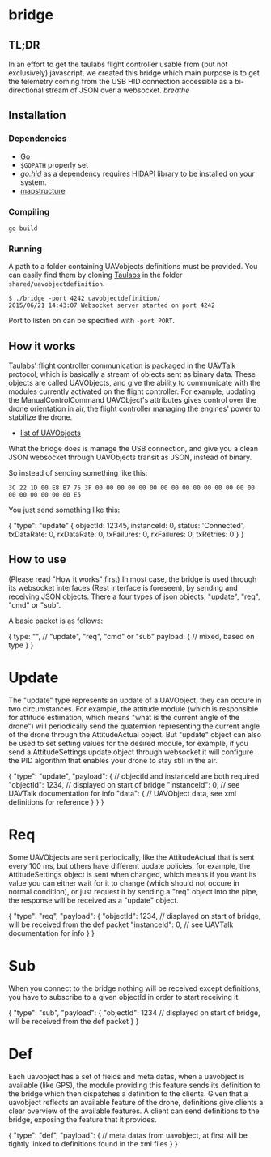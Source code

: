 # bridge

## TL;DR

In an effort to get the taulabs flight controller usable from (but not exclusively) javascript,
we created this bridge which main purpose is to get the telemetry coming from
the USB HID connection accessible as a bi-directional stream of JSON over a websocket. *breathe*

## Installation

### Dependencies

- [Go](http://golang.org/)
- `$GOPATH` properly set
- [*go.hid*](https://github.com/GeertJohan/go.hid) as a dependency requires [HIDAPI
library](https://github.com/signal11/hidapi) to be installed on your
system.
- [mapstructure](https://github.com/mitchellh/mapstructure)

### Compiling

`go build`

### Running

A path to a folder containing UAVobjects definitions must be provided.
You can easily find them by cloning [Taulabs](https://github.com/TauLabs/TauLabs) in the folder `shared/uavobjectdefinition`.

```
$ ./bridge -port 4242 uavobjectdefinition/
2015/06/21 14:43:07 Websocket server started on port 4242
```

Port to listen on can be specified with `-port PORT`.

## How it works

Taulabs' flight controller communication is packaged in the [UAVTalk](https://wiki.openpilot.org/display/WIKI/UAVTalk) protocol,
which is basically a stream of objects sent as binary data. These objects are called UAVObjects,
and give the ability to communicate with the modules currently activated on the flight controller.
For example, updating the ManualControlCommand UAVObject's attributes gives control over the drone orientation in air,
the flight controller managing the engines' power to stabilize the drone.

- [list of
  UAVObjects](https://gist.github.com/jhchabran/972ad7660398f478d990)

What the bridge does is manage the USB connection, and give you a clean JSON websocket
through UAVObjects transit as JSON, instead of binary.

So instead of sending something like this:

    3C 22 1D 00 E8 B7 75 3F 00 00 00 00 00 00 00 00 00 00 00 00 00 00 00 00 00 00 00 00 00 E5

You just send something like this:

{
  "type": "update"
    {
      objectId: 12345,
      instanceId: 0,
      status: 'Connected',
      txDataRate: 0,
      rxDataRate: 0,
      txFailures: 0,
      rxFailures: 0,
      txRetries: 0
    }
}

## How to use

(Please read "How it works" first)
In most case, the bridge is used through its websocket interfaces (Rest interface is foreseen), by sending and receiving JSON objects.
There a four types of json objects, "update", "req", "cmd" or "sub".

A basic packet is as follows:

{
  type: "", // "update", "req", "cmd" or "sub"
  payload: {
    // mixed, based on type
  }
}

# Update

The "update" type represents an update of a UAVObject, they can occure in two circumstances. For example, the attitude module (which is responsible for attitude estimation, which means "what is the current angle of the drone") will periodically send the quaternion representing the current angle of the drone through the AttitudeActual object. But "update" object can also be used to set setting values for the desired module, for example, if you send a AttitudeSettings update object through websocket it will configure the PID algorithm that enables your drone to stay still in the air.

{
  "type": "update",
  "payload": {
    // objectId and instanceId are both required
    "objectId": 1234, // displayed on start of bridge
    "instanceId": 0, // see UAVTalk documentation for info
    "data": {
      // UAVObject data, see xml definitions for reference
    }
  }
}

# Req

Some UAVObjects are sent periodically, like the AttitudeActual that is sent every 100 ms, but others have different update policies, for example, the AttitudeSettings object is sent when changed, which means if you want its value you can either wait for it to change (which should not occure in normal condition), or just request it by sending a "req" object into the pipe, the response will be received as a "update" object.

{
  "type": "req",
  "payload": {
    "objectId": 1234, // displayed on start of bridge, will be received from the def packet
    "instanceId": 0, // see UAVTalk documentation for info
  }
}

# Sub

When you connect to the bridge nothing will be received except definitions, you have to subscribe to a given objectId in order to start receiving it.

{
  "type": "sub",
  "payload": {
    "objectId": 1234 // displayed on start of bridge, will be received from the def packet
  }
}

# Def

Each uavobject has a set of fields and meta datas, when a uavobject is available (like GPS), the module providing this feature sends its definition to the bridge which then dispatches a definition to the clients. Given that a uavobject reflects an available feature of the drone, definitions give clients a clear overview of the available features.
A client can send definitions to the bridge, exposing the feature that it provides.

{
  "type": "def",
  "payload": {
    // meta datas from uavobject, at first will be tightly linked to definitions found in the xml files
  }
}
